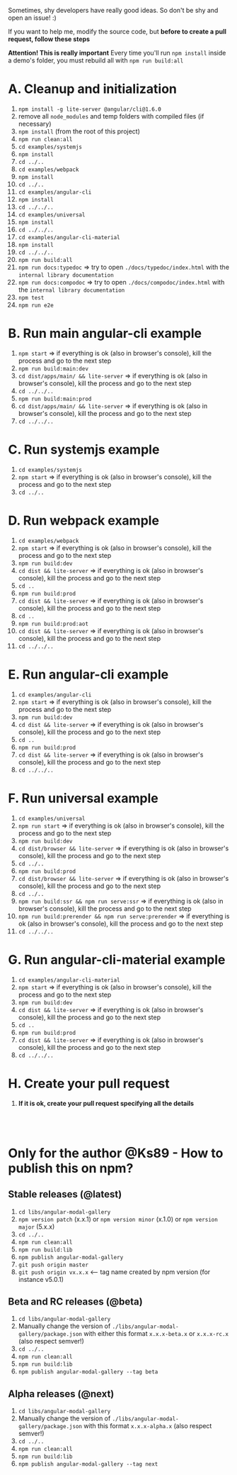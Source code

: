 Sometimes, shy developers have really good ideas. So don't be shy and open an issue! :)

If you want to help me, modify the source code, but **before to create a pull request, follow these steps**

**Attention! This is really important**
Every time you'll run `npm install` inside a demo's folder, you must rebuild all with `npm run build:all`

# A. Cleanup and initialization
1. `npm install -g lite-server @angular/cli@1.6.0`
2. remove all `node_modules` and temp folders with compiled files (if necessary)
3. `npm install` (from the root of this project)
4. `npm run clean:all`
5. `cd examples/systemjs`
6. `npm install`
7. `cd ../..`
8. `cd examples/webpack`
9. `npm install`
10. `cd ../..`
11. `cd examples/angular-cli`
12. `npm install`
13. `cd ../../..`
14. `cd examples/universal`
15. `npm install`
16. `cd ../../..`
17. `cd examples/angular-cli-material`
18. `npm install`
19. `cd ../../..`
20. `npm run build:all`
21. `npm run docs:typedoc` => try to open `./docs/typedoc/index.html` with the `internal library documentation`
22. `npm run docs:compodoc` => try to open `./docs/compodoc/index.html` with the `internal library documentation`
23. `npm test`
24. `npm run e2e`

# B. Run main angular-cli example
1. `npm start` => if everything is ok (also in browser's console), kill the process and go to the next step
3. `npm run build:main:dev`
4. `cd dist/apps/main/ && lite-server` => if everything is ok (also in browser's console), kill the process and go to the next step
5. `cd ../../..`
6. `npm run build:main:prod`
7. `cd dist/apps/main/ && lite-server` => if everything is ok (also in browser's console), kill the process and go to the next step
8. `cd ../../..`

# C. Run systemjs example
1. `cd examples/systemjs`
2. `npm start` => if everything is ok (also in browser's console), kill the process and go to the next step
3. `cd ../..`

# D. Run webpack example
1. `cd examples/webpack`
2. `npm start` => if everything is ok (also in browser's console), kill the process and go to the next step
3. `npm run build:dev`
4. `cd dist && lite-server` => if everything is ok (also in browser's console), kill the process and go to the next step
5. `cd ..`
6. `npm run build:prod`
7. `cd dist && lite-server` => if everything is ok (also in browser's console), kill the process and go to the next step
8. `cd ..`
9. `npm run build:prod:aot`
10. `cd dist && lite-server` => if everything is ok (also in browser's console), kill the process and go to the next step
11. `cd ../../..`

# E. Run angular-cli example
1. `cd examples/angular-cli`
2. `npm start` => if everything is ok (also in browser's console), kill the process and go to the next step
3. `npm run build:dev`
4. `cd dist && lite-server` => if everything is ok (also in browser's console), kill the process and go to the next step
5. `cd ..`
6. `npm run build:prod`
7. `cd dist && lite-server` => if everything is ok (also in browser's console), kill the process and go to the next step
8. `cd ../../..`

# F. Run universal example
1. `cd examples/universal`
2. `npm run start` => if everything is ok (also in browser's console), kill the process and go to the next step
3. `npm run build:dev`
4. `cd dist/browser && lite-server` => if everything is ok (also in browser's console), kill the process and go to the next step
5. `cd ../..`
6. `npm run build:prod`
7. `cd dist/browser && lite-server` => if everything is ok (also in browser's console), kill the process and go to the next step
8. `cd ../..`
9. `npm run build:ssr && npm run serve:ssr` => if everything is ok (also in browser's console), kill the process and go to the next step
10. `npm run build:prerender && npm run serve:prerender` => if everything is ok (also in browser's console), kill the process and go to the next step
11. `cd ../../..`

# G. Run angular-cli-material example
1. `cd examples/angular-cli-material`
2. `npm start` => if everything is ok (also in browser's console), kill the process and go to the next step
3. `npm run build:dev`
4. `cd dist && lite-server` => if everything is ok (also in browser's console), kill the process and go to the next step
5. `cd ..`
6. `npm run build:prod`
7. `cd dist && lite-server` => if everything is ok (also in browser's console), kill the process and go to the next step
8. `cd ../../..`

# H. Create your pull request
1. **If it is ok, create your pull request specifying all the details**


<br/>
<br/>

# Only for the author @Ks89 - How to publish this on npm?

## Stable releases (@latest)
1. `cd libs/angular-modal-gallery`
2. `npm version patch` (x.x.1) or `npm version minor` (x.1.0) or `npm version major` (5.x.x)
3. `cd ../..`
4. `npm run clean:all`
5. `npm run build:lib`
6. `npm publish angular-modal-gallery`
7. `git push origin master`
8. `git push origin vx.x.x`  <-- tag name created by npm version (for instance v5.0.1)

## Beta and RC releases (@beta)
1. `cd libs/angular-modal-gallery`
2. Manually change the version of `./libs/angular-modal-gallery/package.json` with either this format `x.x.x-beta.x` or `x.x.x-rc.x` (also respect semver!)
3. `cd ../..`
4. `npm run clean:all`
5. `npm run build:lib`
6. `npm publish angular-modal-gallery --tag beta`

## Alpha releases (@next)
1. `cd libs/angular-modal-gallery`
2. Manually change the version of `./libs/angular-modal-gallery/package.json` with this format `x.x.x-alpha.x` (also respect semver!)
3. `cd ../..`
4. `npm run clean:all`
5. `npm run build:lib`
6. `npm publish angular-modal-gallery --tag next`
